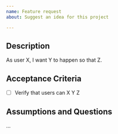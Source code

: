 ```yaml
---
name: Feature request
about: Suggest an idea for this project

---
```


## Description
<!-- Provide a quick overview of the feature -->
As user X, I want Y to happen so that Z.

## Acceptance Criteria
- [ ] Verify that users can X Y Z

## Assumptions and Questions
<!-- Add any other context. Is there an associated storyboard? Attach the link/png/screenshot -->
...

